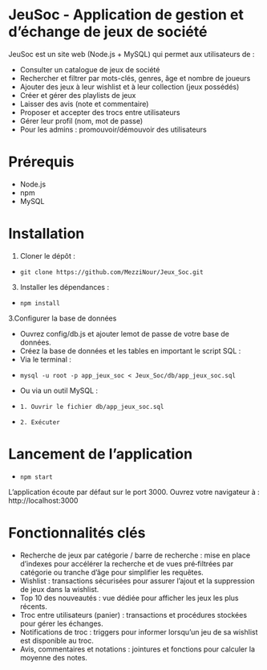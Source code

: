 # JeuSoc - Application de gestion et d’échange de jeux de société

JeuSoc est un site web (Node.js + MySQL) qui permet aux utilisateurs de :
- Consulter un catalogue de jeux de société
- Rechercher et filtrer par mots-clés, genres, âge et nombre de joueurs
- Ajouter des jeux à leur wishlist et à leur collection (jeux possédés)
- Créer et gérer des playlists de jeux
- Laisser des avis (note et commentaire)
- Proposer et accepter des trocs entre utilisateurs
- Gérer leur profil (nom, mot de passe)
- Pour les admins : promouvoir/démouvoir des utilisateurs

# Prérequis

- Node.js 
- npm
- MySQL

# Installation

1. Cloner le dépôt :
-     git clone https://github.com/MezziNour/Jeux_Soc.git

3. Installer les dépendances :
-     npm install

3.Configurer la base de données
- Ouvrez config/db.js et ajouter lemot de passe de votre base de données.
- Créez la base de données et les tables en important le script SQL :
-   Via le terminal :
-     mysql -u root -p app_jeux_soc < Jeux_Soc/db/app_jeux_soc.sql
-   Ou via un outil MySQL :
-     1. Ouvrir le fichier db/app_jeux_soc.sql
-     2. Exécuter

# Lancement de l’application
-     npm start
L’application écoute par défaut sur le port 3000. Ouvrez votre navigateur à : http://localhost:3000

# Fonctionnalités clés
- Recherche de jeux par catégorie / barre de recherche : mise en place d’indexes pour accélérer la recherche et de vues pré‑filtrées par catégorie ou tranche d’âge pour simplifier les requêtes.
- Wishlist : transactions sécurisées pour assurer l’ajout et la suppression de jeux dans la wishlist.
- Top 10 des nouveautés : vue dédiée pour afficher les jeux les plus récents.
- Troc entre utilisateurs (panier) : transactions et procédures stockées pour gérer les échanges.
- Notifications de troc : triggers pour informer lorsqu’un jeu de sa wishlist est disponible au troc.
- Avis, commentaires et notations : jointures et fonctions pour calculer la moyenne des notes.

